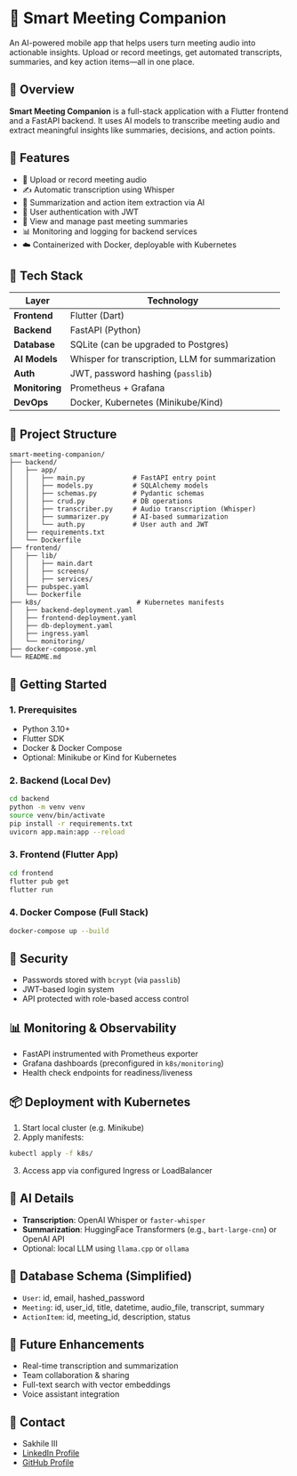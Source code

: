 # 🧠 Smart Meeting Companion
An AI-powered mobile app that helps users turn meeting audio into actionable insights. Upload or record meetings, get automated transcripts, summaries, and key action items—all in one place.

## 📌 Overview

**Smart Meeting Companion** is a full-stack application with a Flutter frontend and a FastAPI backend. It uses AI models to transcribe meeting audio and extract meaningful insights like summaries, decisions, and action points.

## 🚀 Features

* 🎹 Upload or record meeting audio
* ✍️ Automatic transcription using Whisper
* 🧠 Summarization and action item extraction via AI
* 🔐 User authentication with JWT
* 🧾 View and manage past meeting summaries
* 📊 Monitoring and logging for backend services
* ☁️ Containerized with Docker, deployable with Kubernetes

## 🧰 Tech Stack
| Layer          | Technology                                       |
| -------------- | ------------------------------------------------ |
| **Frontend**   | Flutter (Dart)                                   |
| **Backend**    | FastAPI (Python)                                 |
| **Database**   | SQLite (can be upgraded to Postgres)             |
| **AI Models**  | Whisper for transcription, LLM for summarization |
| **Auth**       | JWT, password hashing (`passlib`)                |
| **Monitoring** | Prometheus + Grafana                             |
| **DevOps**     | Docker, Kubernetes (Minikube/Kind)               |

## 📂 Project Structure
```
smart-meeting-companion/
├── backend/
│   ├── app/
│   │   ├── main.py            # FastAPI entry point
│   │   ├── models.py          # SQLAlchemy models
│   │   ├── schemas.py         # Pydantic schemas
│   │   ├── crud.py            # DB operations
│   │   ├── transcriber.py     # Audio transcription (Whisper)
│   │   ├── summarizer.py      # AI-based summarization
│   │   └── auth.py            # User auth and JWT
│   ├── requirements.txt
│   └── Dockerfile
├── frontend/
│   ├── lib/
│   │   ├── main.dart
│   │   ├── screens/
│   │   ├── services/
│   ├── pubspec.yaml
│   └── Dockerfile
├── k8s/                        # Kubernetes manifests
│   ├── backend-deployment.yaml
│   ├── frontend-deployment.yaml
│   ├── db-deployment.yaml
│   ├── ingress.yaml
│   └── monitoring/
├── docker-compose.yml
└── README.md
```

## 💠 Getting Started
### 1. Prerequisites
* Python 3.10+
* Flutter SDK
* Docker & Docker Compose
* Optional: Minikube or Kind for Kubernetes

### 2. Backend (Local Dev)
```bash
cd backend
python -m venv venv
source venv/bin/activate
pip install -r requirements.txt
uvicorn app.main:app --reload
```

### 3. Frontend (Flutter App)
```bash
cd frontend
flutter pub get
flutter run
```

### 4. Docker Compose (Full Stack)
```bash
docker-compose up --build
```

## 🔐 Security

* Passwords stored with `bcrypt` (via `passlib`)
* JWT-based login system
* API protected with role-based access control

## 📊 Monitoring & Observability
* FastAPI instrumented with Prometheus exporter
* Grafana dashboards (preconfigured in `k8s/monitoring`)
* Health check endpoints for readiness/liveness

## 📦 Deployment with Kubernetes
1. Start local cluster (e.g. Minikube)
2. Apply manifests:
```bash
kubectl apply -f k8s/
```
3. Access app via configured Ingress or LoadBalancer

## 🧠 AI Details
* **Transcription**: OpenAI Whisper or `faster-whisper`
* **Summarization**: HuggingFace Transformers (e.g., `bart-large-cnn`) or OpenAI API
* Optional: local LLM using `llama.cpp` or `ollama`

## 📃 Database Schema (Simplified)
* `User`: id, email, hashed\_password
* `Meeting`: id, user\_id, title, datetime, audio\_file, transcript, summary
* `ActionItem`: id, meeting\_id, description, status

## 🧹 Future Enhancements
* Real-time transcription and summarization
* Team collaboration & sharing
* Full-text search with vector embeddings
* Voice assistant integration

## 🤝 Contact
- Sakhile III  
- [LinkedIn Profile](https://www.linkedin.com/in/sakhile-)
- [GitHub Profile](https://github.com/sakhileln)
